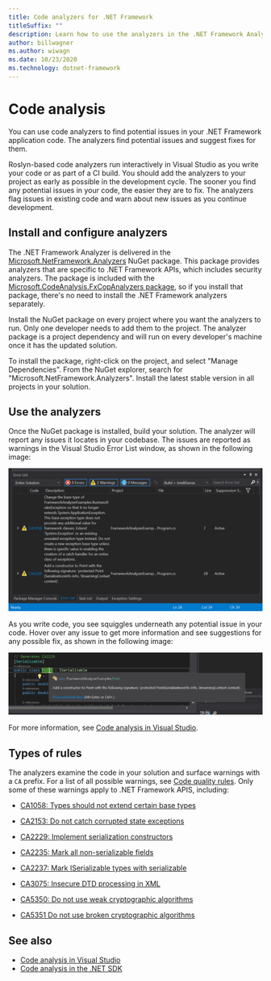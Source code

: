 ```yaml
---
title: Code analyzers for .NET Framework
titleSuffix: ""
description: Learn how to use the analyzers in the .NET Framework Analyzers package to find and address issues in your code.
author: billwagner
ms.author: wiwagn
ms.date: 10/23/2020
ms.technology: dotnet-framework
---
```

# Code analysis

You can use code analyzers to find potential issues in your .NET Framework application code. The analyzers find potential issues and suggest fixes for them.

Roslyn-based code analyzers run interactively in Visual Studio as you write your code
or as part of a CI build. You should add the analyzers to your project as
early as possible in the development cycle. The sooner you find any potential issues
in your code, the easier they are to fix. The analyzers flag issues in existing code and
warn about new issues as you continue development.

## Install and configure analyzers

The .NET Framework Analyzer is delivered in the [Microsoft.NetFramework.Analyzers](https://www.nuget.org/packages/Microsoft.NetFramework.Analyzers/) NuGet package. This package provides analyzers that are specific to .NET Framework APIs, which includes security analyzers. The package is included with the [Microsoft.CodeAnalysis.FxCopAnalyzers package](https://www.nuget.org/packages/Microsoft.CodeAnalysis.FxCopAnalyzers), so if you install that package, there's no need to install the .NET Framework analyzers separately.

Install the NuGet package on every project where you want the analyzers to run. Only one developer needs to add them
to the project. The analyzer package is a project dependency and will run on every developer's machine once it has the updated solution.

To install the package, right-click on the project, and select "Manage Dependencies". From the NuGet explorer, search for "Microsoft.NetFramework.Analyzers". Install the latest stable version in all projects in your solution.

## Use the analyzers

Once the NuGet package is installed, build your solution. The analyzer will
report any issues it locates in your codebase. The issues are reported as
warnings in the Visual Studio Error List window, as shown in the following image:

![Issues reported by .NET Framework analyzers.](./media/framework-analyzers-2.png)

As you write code, you see squiggles underneath any potential issue in your code.
Hover over any issue to get more information and see suggestions
for any possible fix, as shown in the following image:

![Interactive report of issues found by code analyzers.](./media/framework-analyzers-1.png)

For more information, see [Code analysis in Visual Studio](/visualstudio/code-quality/roslyn-analyzers-overview).

## Types of rules

The analyzers examine the code in your solution and surface warnings with a `CA` prefix. For a list of all possible warnings, see [Code quality rules](../fundamentals/code-analysis/quality-rules/index.md). Only some of these warnings apply to .NET Framework APIS, including:

- [CA1058: Types should not extend certain base types](../../fundamentals/code-analysis/quality-rules/ca1058.md)

- [CA2153: Do not catch corrupted state exceptions](../../fundamentals/code-analysis/quality-rules/ca2153.md)

- [CA2229: Implement serialization constructors](../../fundamentals/code-analysis/quality-rules/ca2229.md)

- [CA2235: Mark all non-serializable fields](../../fundamentals/code-analysis/quality-rules/ca2235.md)

- [CA2237: Mark ISerializable types with serializable](../../fundamentals/code-analysis/quality-rules/ca2237.md)

- [CA3075: Insecure DTD processing in XML](../../fundamentals/code-analysis/quality-rules/ca3075.md)

- [CA5350: Do not use weak cryptographic algorithms](../../fundamentals/code-analysis/quality-rules/ca5350.md)

- [CA5351 Do not use broken cryptographic algorithms](../fundamentals/code-analysis/quality-rules/ca5351.md)

## See also

- [Code analysis in Visual Studio](/visualstudio/code-quality/roslyn-analyzers-overview)
- [Code analysis in the .NET SDK](../fundamentals/code-analysis/overview.md)

